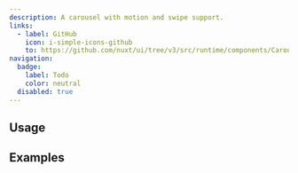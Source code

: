 ```yaml
---
description: A carousel with motion and swipe support.
links:
  - label: GitHub
    icon: i-simple-icons-github
    to: https://github.com/nuxt/ui/tree/v3/src/runtime/components/Carousel.vue
navigation:
  badge:
    label: Todo
    color: neutral
  disabled: true
---
```


## Usage

## Examples

<!-- ## API

### Props

:component-props

### Slots

:component-slots

### Emits

:component-emits

## Theme

:component-theme -->
